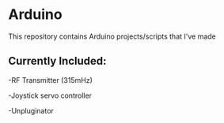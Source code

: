 # Arduino
This repository contains Arduino projects/scripts that I've made

## Currently Included:
-RF Transmitter (315mHz)

-Joystick servo controller

-Unpluginator
